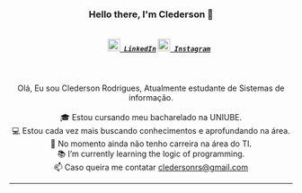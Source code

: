 <h3 align="center">Hello there, I'm Clederson 👋</h3>
<h5 align="center">
  <code>
    <a href="https://www.linkedin.com/in/cledersonrs/" title="LinkedIn"><img width="22" src="https://github.com/zumrudu-anka/zumrudu-anka/blob/master/images/linkedin.svg"> LinkedIn</a></code>
  <code><a href="https://www.instagram.com/cledersonrs/" title="Instagram Profile"><img width="22" src="https://github.com/zumrudu-anka/zumrudu-anka/blob/master/images/instagram.svg"> Instagram</a></code>
</h5>
<br>
<p align="center">
  Olá, Eu sou Clederson Rodrigues, Atualmente estudante de Sistemas de informação.
  <br>
  <br>
  🎓 Estou cursando meu bacharelado na UNIUBE.  
  <br>
  💻 Estou cada vez mais buscando conhecimentos e aprofundando na área.
  <br>
  🔬 No momento ainda não tenho carreira na área do TI. 
  <br>
  📚 I’m currently learning the logic of programming.
  <br>
  📫 Caso queira me contatar <a href="mailto: cledersonrs@gmail.com">cledersonrs@gmail.com</a>
</p>

<hr>

